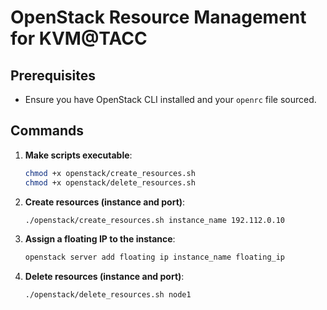 # OpenStack Resource Management for KVM@TACC

## Prerequisites
- Ensure you have OpenStack CLI installed and your `openrc` file sourced.

## Commands

1. **Make scripts executable**:
    ```bash
    chmod +x openstack/create_resources.sh
    chmod +x openstack/delete_resources.sh
    ```

2. **Create resources (instance and port)**:
    ```bash
    ./openstack/create_resources.sh instance_name 192.112.0.10
    ```

3. **Assign a floating IP to the instance**:
    ```bash
    openstack server add floating ip instance_name floating_ip
    ```
    
4. **Delete resources (instance and port)**:
    ```bash
    ./openstack/delete_resources.sh node1
    ```

